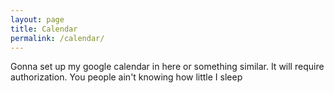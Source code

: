 ```yaml
---
layout: page
title: Calendar
permalink: /calendar/
---
```


Gonna set up my google calendar in here or something similar. It will require authorization. You people ain't knowing how little I sleep
